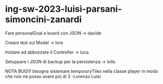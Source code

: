 # ing-sw-2023-luisi-parsani-simoncini-zanardi

Fare personalGoal e board con JSON -> davide

Creare test sul Model -> lore

Iniziare ad abbozzare il Controller -> luca

Setuppare i JSON di backup per la persistenza -> lollo

NOTA BUG!!!
bisogna sistemare temporaryTiles nella classe player in modo che non ne posso avere più di 3
-Lorenzo Luisi
